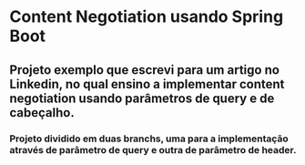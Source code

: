 # Content Negotiation usando Spring Boot

## Projeto exemplo que escrevi para um artigo no Linkedin, no qual ensino a implementar content negotiation usando parâmetros de query e de cabeçalho.
### Projeto dividido em duas branchs, uma para a implementação através de parâmetro de query e outra de parâmetro de header.
